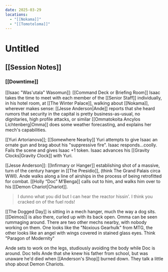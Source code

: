 ```yaml
---
date: 2025-03-29
locations:
  - "[[Nokama]]"
  - "[[Tomoteloma]]"
---
```

# Untitled
## [[Session Notes]]

### [[Downtime]]
[[Isaac "Was'utala" Wasomun]]: [[Command Deck or Briefing Room]]
Isaac takes the time to meet with each member of the [[Senior Staff]] individually, in his hotel room, at [[The Winter Palace]], walking about [[Nokama]], wherever makes sense: 
[[Jesse Anderson|Ande]] reports that she heard rumors that security in the capital is pretty business-as-usual, no dignitaries, high profile attacks, or similar
[[Ommatokoita Ancylos Lichtenberg|Omma]] does some weather forecasting, and explains her mech's capabilities.

[[Yuri Artorianova]]; [[Somewhere Nearby]]
Yuri attempts to give Isaac an ornate gun and brag about his "suppressive fire". Isaac responds...coolly. Fails the scene and gives Isaac +1 token. Isaac advances his [[Gravity Clocks|Gravity Clock]] with Yuri.

[[Jesse Anderson]]: [[Infirmary or Hanger]]
establishing shot of a massive, turn of the century hanger in [[The Presidio]], (think The Grand Palais circa WWI). Ande walks along a line of airships in the process of being retrofitted for combat. [[Holly “Doc” M’Benga]] calls out to him, and walks him over to his [[Demon Chariot|Chariot]]. 
> I dunno what you did but I can hear the reactor hissin'. I think you cracked on of the fuel rods!

[[The Dogged Day]] is sitting in a mech hanger, much the way a dog sits.
[[Deimos]] is also there, curled up with its back open. Omma can be seen rummaging around. There are two other mechs nearby, with nobody working on them. One looks like the "Noxious Gearhulk" from MTG, the other looks like an angel with wings covered in stained glass eyes. Think "Paragon of Modernity"

Ande sets to work on the legs, studiously avoiding the body while Doc is around. Doc tells Ande that she knew his father from school, but was unaware he'd died when [[Anderson's Shop]] burned down. They talk a little shop about Demon Chariots.

